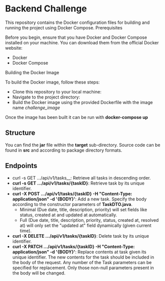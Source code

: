 # Backend Challenge

This repository contains the Docker configuration files for building and running the project using Docker Compose.
Prerequisites

Before you begin, ensure that you have Docker and Docker Compose installed on your machine. You can download them from the official Docker website:

- Docker
- Docker Compose

Building the Docker Image

To build the Docker image, follow these steps:

- Clone this repository to your local machine:
- Navigate to the project directory:
- Build the Docker image using the provided Dockerfile with the image name _challenge_image_

Once the image has been built it can be run with __docker-compose up__ 


## Structure

You can find the __jar__ file within the __target__ sub-directory. Source code can be found in __src__ and according to package directory formats.

## Endpoints
- curl -s GET .../api/v1/tasks__: Retrieve all tasks in descending order.
- __curl -s GET .../api/v1/tasks/{taskID}__: Retrieve task by its unique identifier.
- __curl -X POST .../api/v1/tasks/{taskID} -H "Content-Type: application/json" -d '{BODY}'__: Add a new task. Specify the body according to the constructor parameters of __TaskDTO.java__.
  - Minimal (Due date, title, description, priority) will set fields like status, created at and updated at automatically.
  - Full (Due date, title, description, priority, status, created at, resolved at) will only set the "updated at" field dynamically (given current time).
- __curl -X DELETE .../api/v1/tasks/{taskID}__: Delete task by its unique identifier.
- __curl -X PATCH .../api/v1/tasks/{taskID} -H "Content-Type: application/json" -d '{BODY}'__: Replace contents at task given its unique identifier. The new contents for the task should be included in the body of the request. Any number of the Task parameters can be specified for replacement. Only those non-null parameters present in the body will be changed.
